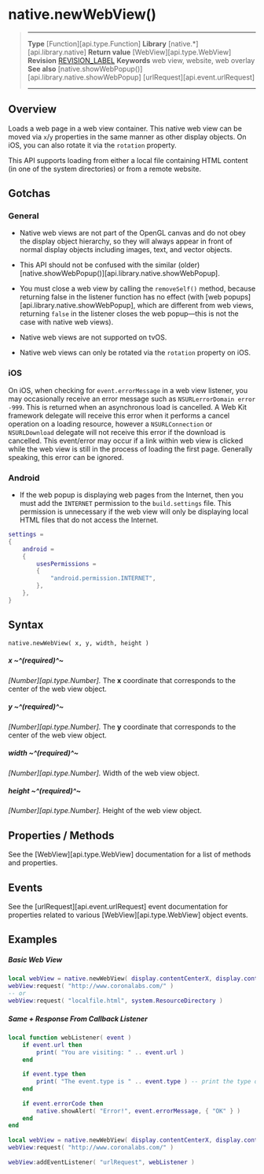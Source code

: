 
# native.newWebView()

> --------------------- ------------------------------------------------------------------------------------------
> __Type__              [Function][api.type.Function]
> __Library__           [native.*][api.library.native]
> __Return value__      [WebView][api.type.WebView]
> __Revision__          [REVISION_LABEL](REVISION_URL)
> __Keywords__          web view, website, web overlay
> __See also__          [native.showWebPopup()][api.library.native.showWebPopup]
>						[urlRequest][api.event.urlRequest]
> --------------------- ------------------------------------------------------------------------------------------


## Overview

Loads a web page in a web view container. This native web view can be moved via `x`/`y` properties in the same manner as other display objects. On iOS, you can also rotate it via the `rotation` property.

This API supports loading from either a local file containing HTML content (in&nbsp;one of the system directories) or from a remote website.

## Gotchas

### General

* Native web views are not part of the OpenGL canvas and do not obey the display object hierarchy, so they will always appear in front of normal display objects including images, text, and vector objects.

* This API should not be confused with the similar (older) [native.showWebPopup()][api.library.native.showWebPopup].

* You must close a web view by calling the `removeSelf()` method, because returning false in the listener function has no effect (with [web&nbsp;popups][api.library.native.showWebPopup], which are different from web views, returning `false` in the listener closes the web popup&mdash;this is not the case with native web views).

* Native web views are not supported on tvOS.

* Native web views can only be rotated via the `rotation` property on iOS.

### iOS

On iOS, when checking for `event.errorMessage` in a web view listener, you may occasionally receive an error message such as <nobr>`NSURLerrorDomain error -999`</nobr>. This is returned when an asynchronous load is cancelled. A Web Kit framework delegate will receive this error when it performs a cancel operation on a loading resource, however a `NSURLConnection` or `NSURLDownload` delegate will not receive this error if the download is cancelled. This event/error may occur if a link within web view is clicked while the web view is still in the process of loading the first page. Generally speaking, this error can be ignored.

### Android

* If the web popup is displaying web pages from the Internet, then you must add the `INTERNET` permission to the `build.settings` file. This permission is unnecessary if the web view will only be displaying local HTML files that do not access the Internet.

<div class="code-indent">

``````lua
settings =
{
	android =
	{
		usesPermissions =
		{
			"android.permission.INTERNET",
		},
	},
}
``````
</div>

## Syntax

	native.newWebView( x, y, width, height )

##### x ~^(required)^~
_[Number][api.type.Number]._ The __x__ coordinate that corresponds to the center of the web view object.

##### y ~^(required)^~
_[Number][api.type.Number]._ The __y__ coordinate that corresponds to the center of the web view object.

##### width ~^(required)^~
_[Number][api.type.Number]._ Width of the web view object.

##### height ~^(required)^~
_[Number][api.type.Number]._ Height of the web view object.


## Properties / Methods

See the [WebView][api.type.WebView] documentation for a list of methods and properties.


## Events

See the [urlRequest][api.event.urlRequest] event documentation for properties related to various [WebView][api.type.WebView] object events.


## Examples

##### Basic Web View

`````lua
local webView = native.newWebView( display.contentCenterX, display.contentCenterY, 320, 480 )
webView:request( "http://www.coronalabs.com/" )
-- or
webView:request( "localfile.html", system.ResourceDirectory )
`````

##### Same + Response From Callback Listener

`````lua
local function webListener( event )
    if event.url then
        print( "You are visiting: " .. event.url )
    end
 
    if event.type then
        print( "The event.type is " .. event.type ) -- print the type of request
    end
 
    if event.errorCode then
        native.showAlert( "Error!", event.errorMessage, { "OK" } )
    end
end
 
local webView = native.newWebView( display.contentCenterX, display.contentCenterY, 320, 480 )
webView:request( "http://www.coronalabs.com/" )
 
webView:addEventListener( "urlRequest", webListener )
`````
